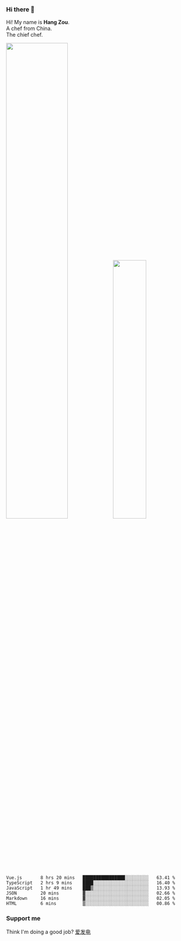 ### Hi there 👋

Hi! My name is **Hang Zou**.  
A chef from China.  
The chief chef.

<img align="" width="57.5%" src="https://github-readme-stats.vercel.app/api?username=zouhangwithsweet&hide_title=true&hide_border=true&show_icons=true&include_all_commits=true&line_height=21" /><img align="" width="42.4%" src="https://github-readme-stats.vercel.app/api/top-langs/?username=zouhangwithsweet&hide_title=true&hide_border=true&layout=compact" />

<!--START_SECTION:waka-->

```text
Vue.js       8 hrs 20 mins   ████████████████░░░░░░░░░   63.41 %
TypeScript   2 hrs 9 mins    ████░░░░░░░░░░░░░░░░░░░░░   16.40 %
JavaScript   1 hr 49 mins    ███▒░░░░░░░░░░░░░░░░░░░░░   13.93 %
JSON         20 mins         ▓░░░░░░░░░░░░░░░░░░░░░░░░   02.66 %
Markdown     16 mins         ▓░░░░░░░░░░░░░░░░░░░░░░░░   02.05 %
HTML         6 mins          ▒░░░░░░░░░░░░░░░░░░░░░░░░   00.86 %
```

<!--END_SECTION:waka-->

### Support me

Think I'm doing a good job? [爱发电](https://afdian.net/@zouhangsweet)
